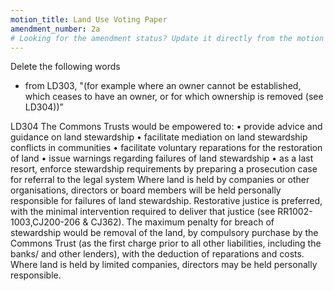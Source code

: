 ```yaml
---
motion_title: Land Use Voting Paper
amendment_number: 2a
# Looking for the amendment status? Update it directly from the motion page!
---
```


Delete the following words

- from LD303, "(for example where an owner cannot be established, which ceases to have an owner, or for which ownership is removed (see LD304))”

LD304 The Commons Trusts would be empowered to:
•	provide advice and guidance on land stewardship
•	facilitate mediation on land stewardship conflicts in communities
•	facilitate voluntary reparations for the restoration of land
•	issue warnings regarding failures of land stewardship
•	as a last resort, enforce stewardship requirements by preparing a prosecution case for referral to the legal system Where land is held by companies or other organisations, directors or board members will be held personally responsible for failures of land stewardship. Restorative justice is preferred, with the minimal intervention required to deliver that justice (see RR1002-1003,CJ200-206 & CJ362). The maximum penalty for breach of stewardship would be removal of the land, by compulsory purchase by the Commons Trust (as the first charge prior to all other liabilities, including the banks/ and other lenders), with the deduction of reparations and costs. Where land is held by limited companies, directors may be held personally responsible.
